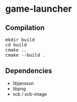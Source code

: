 # game-launcher

## Compilation

<pre>
mkdir build
cd build
cmake ..
cmake --build .
</pre>

## Dependencies

* libjansson
* libpng
* xcb / xcb-image
